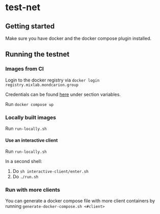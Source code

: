 # test-net

## Getting started
Make sure you have docker and the docker compose plugin installed.

## Running the testnet

### Images from CI
Login to the docker registry via `docker login registry.mixlab.mondcarion.group`

Credentials can be found [here](https://git.scc.kit.edu/groups/ps-chair/mixlab/mixnet/-/settings/ci_cd) under section variables.

Run `docker compose up`

### Locally built images
Run `run-locally.sh`

#### Use an interactive client
Run `run-locally.sh`

In a second shell:
1. Do `sh interactive-client/enter.sh`
2. Do `./run.sh`

### Run with more clients
You can generate a docker compose file with more client containers by running `generate-docker-compose.sh <#client>`